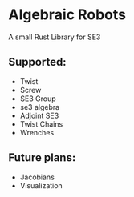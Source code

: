 # Algebraic Robots
A small Rust Library for SE3


## Supported:
- Twist
- Screw
- SE3 Group
- se3 algebra
- Adjoint SE3
- Twist Chains
- Wrenches

## Future plans:
- Jacobians
- Visualization